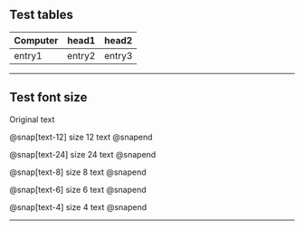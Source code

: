 ## Test tables

Computer | head1 | head2
-------- | ----- | -----
entry1 | entry2 | entry3

---

## Test font size

Original text

@snap[text-12]
size 12 text
@snapend

@snap[text-24]
size 24 text
@snapend

@snap[text-8]
size 8 text
@snapend

@snap[text-6]
size 6 text
@snapend

@snap[text-4]
size 4 text
@snapend

---

